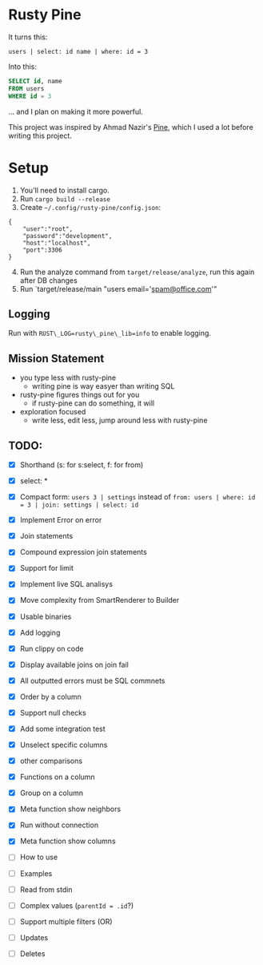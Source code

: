 Rusty Pine
==========

It turns this:
```
users | select: id name | where: id = 3
```
Into this:
```sql
SELECT id, name
FROM users
WHERE id = 3
```

... and I plan on making it more powerful.

This project was inspired by Ahmad Nazir's [Pine], which I used a lot before writing this project.


Setup
=====

1. You'll need to install cargo.
2. Run `cargo build --release`
3. Create `~/.config/rusty-pine/config.json`:
```
{
    "user":"root",
    "password":"development",
    "host":"localhost",
    "port":3306
}
```
4. Run the analyze command from `target/release/analyze`, run this again after DB changes
5. Run `target/release/main "users email='spam@office.com'"


Logging
-------
Run with `RUST\_LOG=rusty\_pine\_lib=info` to enable logging.


Mission Statement
-----------------

* you type less with rusty-pine
    - writing pine is way easyer than writing SQL
* rusty-pine figures things out for you
    - if rusty-pine can do something, it will
* exploration focused
    - write less, edit less, jump around less with rusty-pine



TODO:
-----
- [x] Shorthand (s: for s:select, f: for from)
- [x] select: *
- [x] Compact form:
    `users 3 | settings` instead of `from: users | where: id = 3 | join: settings | select: id`
- [x] Implement Error on error
- [x] Join statements
- [x] Compound expression join statements
- [x] Support for limit
- [x] Implement live SQL analisys
- [x] Move complexity from SmartRenderer to Builder
- [x] Usable binaries
- [x] Add logging
- [x] Run clippy on code
- [x] Display available joins on join fail
- [x] All outputted errors must be SQL commnets
- [x] Order by a column
- [x] Support null checks
- [x] Add some integration test
- [x] Unselect specific columns
- [x] other comparisons
- [x] Functions on a column
- [x] Group on a column
- [x] Meta function show neighbors
- [x] Run without connection
- [x] Meta function show columns
- [ ] How to use
- [ ] Examples
- [ ] Read from stdin
- [ ] Complex values (`parentId = .id`?)
- [ ] Support multiple filters (OR)
- [ ] Updates
- [ ] Deletes


[Pine]: https://github.com/ahmadnazir/pine
